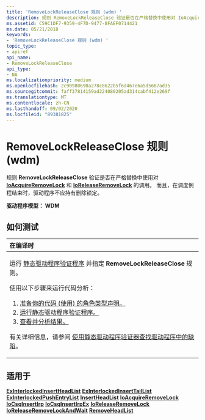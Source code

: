 ```yaml
---
title: 'RemoveLockReleaseClose 规则 (wdm) '
description: 规则 RemoveLockReleaseClose 验证是否在严格替换中使用对 IoAcquireRemoveLock 和 IoReleaseRemoveLock 的调用。 而且，在调度例程结束时，驱动程序不应持有删除锁定。
ms.assetid: C59C1DF7-9359-4F7D-9477-8FAEF0714421
ms.date: 05/21/2018
keywords:
- 'RemoveLockReleaseClose 规则 (wdm) '
topic_type:
- apiref
api_name:
- RemoveLockReleaseClose
api_type:
- NA
ms.localizationpriority: medium
ms.openlocfilehash: 2c90980690a278c8622b5f6d467e6a5d5687ad35
ms.sourcegitcommit: faff37814159ad224080205ad314cabf412e269f
ms.translationtype: MT
ms.contentlocale: zh-CN
ms.lasthandoff: 09/02/2020
ms.locfileid: "89381825"
---
```

# <a name="removelockreleaseclose-rule-wdm"></a>RemoveLockReleaseClose 规则 (wdm) 


规则 **RemoveLockReleaseClose** 验证是否在严格替换中使用对 [**IoAcquireRemoveLock**](/windows-hardware/drivers/ddi/wdm/nf-wdm-ioacquireremovelock) 和 [**IoReleaseRemoveLock**](/windows-hardware/drivers/ddi/wdm/nf-wdm-ioreleaseremovelock) 的调用。 而且，在调度例程结束时，驱动程序不应持有删除锁定。

**驱动程序模型： WDM**

<a name="how-to-test"></a>如何测试
-----------

<table>
<colgroup>
<col width="100%" />
</colgroup>
<thead>
<tr class="header">
<th align="left">在编译时</th>
</tr>
</thead>
<tbody>
<tr class="odd">
<td align="left"><p>运行 <a href="https://docs.microsoft.com/windows-hardware/drivers/devtest/static-driver-verifier" data-raw-source="[Static Driver Verifier](./static-driver-verifier.md)">静态驱动程序验证程序</a> 并指定 <strong>RemoveLockReleaseClose</strong> 规则。</p>
使用以下步骤来运行代码分析：
<ol>
<li><a href="https://docs.microsoft.com/windows-hardware/drivers/devtest/using-static-driver-verifier-to-find-defects-in-drivers#preparing-your-source-code" data-raw-source="[Prepare your code (use role type declarations).](./using-static-driver-verifier-to-find-defects-in-drivers.md#preparing-your-source-code)">准备你的代码 (使用) 的角色类型声明。</a></li>
<li><a href="https://docs.microsoft.com/windows-hardware/drivers/devtest/using-static-driver-verifier-to-find-defects-in-drivers#running-static-driver-verifier" data-raw-source="[Run Static Driver Verifier.](./using-static-driver-verifier-to-find-defects-in-drivers.md#running-static-driver-verifier)">运行静态驱动程序验证程序。</a></li>
<li><a href="https://docs.microsoft.com/windows-hardware/drivers/devtest/using-static-driver-verifier-to-find-defects-in-drivers#viewing-and-analyzing-the-results" data-raw-source="[View and analyze the results.](./using-static-driver-verifier-to-find-defects-in-drivers.md#viewing-and-analyzing-the-results)">查看并分析结果。</a></li>
</ol>
<p>有关详细信息，请参阅 <a href="https://docs.microsoft.com/windows-hardware/drivers/devtest/using-static-driver-verifier-to-find-defects-in-drivers" data-raw-source="[Using Static Driver Verifier to Find Defects in Drivers](./using-static-driver-verifier-to-find-defects-in-drivers.md)">使用静态驱动程序验证器查找驱动程序中的缺陷</a>。</p></td>
</tr>
</tbody>
</table>

<a name="applies-to"></a>适用于
----------

[**ExInterlockedInsertHeadList**](/previous-versions/ff545397(v=vs.85)) 
[**ExInterlockedInsertTailList**](/previous-versions/ff545402(v=vs.85)) 
[**ExInterlockedPushEntryList**](/previous-versions/ff545418(v=vs.85)) 
[**InsertHeadList**](/windows-hardware/drivers/ddi/wdm/nf-wdm-insertheadlist) 
[**IoAcquireRemoveLock**](/windows-hardware/drivers/ddi/wdm/nf-wdm-ioacquireremovelock) 
[**IoCsqInsertIrp**](/windows-hardware/drivers/ddi/wdm/nf-wdm-iocsqinsertirp) 
[**IoCsqInsertIrpEx**](/windows-hardware/drivers/ddi/wdm/nf-wdm-iocsqinsertirpex) 
[**IoReleaseRemoveLock**](/windows-hardware/drivers/ddi/wdm/nf-wdm-ioreleaseremovelock) 
[**IoReleaseRemoveLockAndWait**](/windows-hardware/drivers/ddi/wdm/nf-wdm-ioreleaseremovelockandwait) 
[**RemoveHeadList**](/windows-hardware/drivers/ddi/wdm/nf-wdm-removeheadlist)
 

